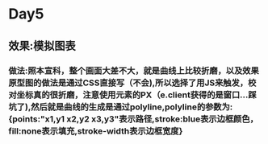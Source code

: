 # Day5

## 效果:模拟图表

### 做法:照本宣科，整个画面大差不大，就是曲线上比较折磨，以及效果原型图的做法是通过CSS直接写（不会),所以选择了用JS来触发，校对坐标真的很折磨，注意使用元素的PX（e.client获得的是窗口...踩坑了),然后就是曲线的生成是通过polyline,polyline的参数为:{points:"x1,y1 x2,y2 x3,y3"表示路径,stroke:blue表示边框颜色，fill:none表示填充,stroke-width表示边框宽度}